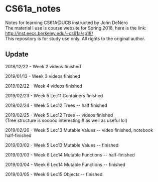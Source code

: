 # CS61a_notes
Notes for learning CS61A@UCB instructed by John DeNero<br>
The material I use is course website for Spring 2018, here is the link: http://inst.eecs.berkeley.edu/~cs61a/sp18/<br>
This repository is for study use only. All rights to the original author.

## Update
2018/12/22 - Week 2 videos finished

2019/01/13 - Week 3 videos finished 

2019/02/22 - Week 4 videos finished

2019/02/23 - Week 5 Lec11 Containers finished

2019/02/24 - Week 5 Lec12 Trees -- half finished

2019/02/25 - Week 5 Lec12 Trees -- videos finished <br> (Tree structure is sooooo interesting!!! as well as useful lol)

2019/02/26 - Week 5 Lec13 Mutable Values -- video finished, notebook half-finished

2019/03/02 - Week 5 Lec13 Mutable Values -- finished

2019/03/03 - Week 6 Lec14 Mutable Functions -- half-finished

2019/03/04 - Week 6 Lec14 Mutable Functions -- finished

2019/03/05 - Week 6 Lec15 Objects -- finished

